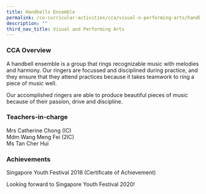 ```yaml
---
title: Handbells Ensemble
permalink: /co-curricular-activities/cca/visual-n-performing-arts/handbells-ensemble/
description: ""
third_nav_title: Visual and Performing Arts
---
```


### CCA Overview

A handbell ensemble is a group that rings recognizable music with melodies and harmony. Our ringers are focussed and disciplined during practice, and they ensure that they attend practices because it takes teamwork to ring a piece of music well.

Our accomplished ringers are able to produce beautiful pieces of music because of their passion, drive and discipline.

### Teachers-in-charge    

Mrs Catherine Chong (IC) <br>
Mdm Wang Meng Fei (2IC) <br>
Ms Tan Cher Hui

### Achievements

Singapore Youth Festival 2018 (Certificate of Achievement)  

Looking forward to Singapore Youth Festival 2020!